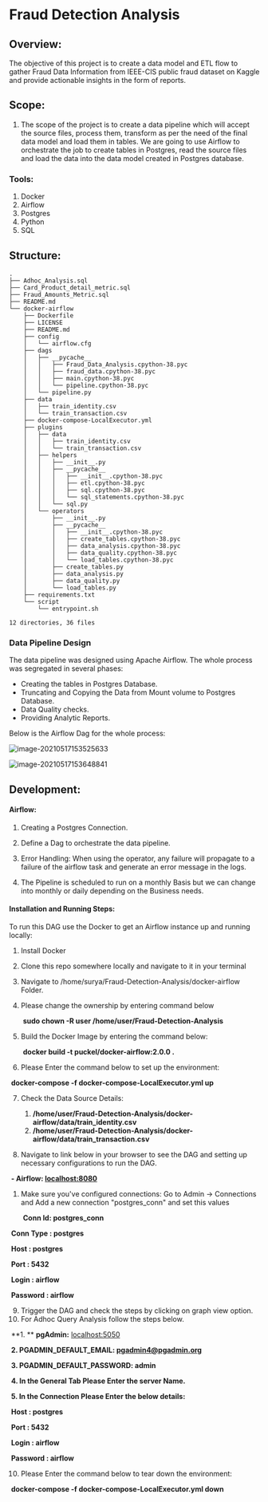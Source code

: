 # **Fraud Detection Analysis**

## Overview:

The objective of this project is to create a data model and ETL flow to gather Fraud Data Information from IEEE-CIS public fraud dataset on Kaggle and provide actionable insights in the form of reports. 

## Scope:

1. The scope of the project is to create a data pipeline which will accept the source files, process them, transform as per the need of the final data model and load them in tables. We are going to use Airflow to orchestrate the job to create tables in Postgres, read the source files and load the data into the data model created in Postgres database.


### Tools:

1. Docker
2. Airflow
3. Postgres
4. Python
5. SQL

## Structure:

```
.
├── Adhoc_Analysis.sql
├── Card_Product_detail_metric.sql
├── Fraud_Amounts_Metric.sql
├── README.md
└── docker-airflow
    ├── Dockerfile
    ├── LICENSE
    ├── README.md
    ├── config
    │   └── airflow.cfg
    ├── dags
    │   ├── __pycache__
    │   │   ├── Fraud_Data_Analysis.cpython-38.pyc
    │   │   ├── fraud_data.cpython-38.pyc
    │   │   ├── main.cpython-38.pyc
    │   │   └── pipeline.cpython-38.pyc
    │   └── pipeline.py
    ├── data
    │   ├── train_identity.csv
    │   └── train_transaction.csv
    ├── docker-compose-LocalExecutor.yml
    ├── plugins
    │   ├── data
    │   │   ├── train_identity.csv
    │   │   └── train_transaction.csv
    │   ├── helpers
    │   │   ├── __init__.py
    │   │   ├── __pycache__
    │   │   │   ├── __init__.cpython-38.pyc
    │   │   │   ├── etl.cpython-38.pyc
    │   │   │   ├── sql.cpython-38.pyc
    │   │   │   └── sql_statements.cpython-38.pyc
    │   │   └── sql.py
    │   └── operators
    │       ├── __init__.py
    │       ├── __pycache__
    │       │   ├── __init__.cpython-38.pyc
    │       │   ├── create_tables.cpython-38.pyc
    │       │   ├── data_analysis.cpython-38.pyc
    │       │   ├── data_quality.cpython-38.pyc
    │       │   └── load_tables.cpython-38.pyc
    │       ├── create_tables.py
    │       ├── data_analysis.py
    │       ├── data_quality.py
    │       └── load_tables.py
    ├── requirements.txt
    └── script
        └── entrypoint.sh

12 directories, 36 files
```

### Data Pipeline Design

The data pipeline was designed using Apache Airflow. The whole process was segregated in several phases:

- Creating the tables in Postgres Database.
- Truncating and Copying the Data from Mount volume to Postgres Database.
- Data Quality checks.
- Providing Analytic Reports. 

Below is the Airflow Dag for the whole process:

![image-20210517153525633](C:\Users\vamsi\AppData\Roaming\Typora\typora-user-images\image-20210517153525633.png)

![image-20210517153648841](C:\Users\vamsi\AppData\Roaming\Typora\typora-user-images\image-20210517153648841.png)

## Development:

#### Airflow:

1. Creating a Postgres Connection.

2. Define a Dag to orchestrate the data pipeline.

6. Error Handling: When using the operator, any failure will propagate to a failure of the airflow task and generate an error message in the logs. 

7. The Pipeline is scheduled to run on a monthly Basis but we can change into monthly or daily depending on the Business needs.

#### Installation and Running Steps:

To run this DAG use the Docker to get an Airflow instance up and running locally:

 1. Install Docker

 2. Clone this repo somewhere locally and navigate to it in your terminal

 3. Navigate to /home/surya/Fraud-Detection-Analysis/docker-airflow Folder.

 4. Please change the ownership by entering command below 

    ​     **sudo chown -R user /home/user/Fraud-Detection-Analysis**

 5. Build the Docker Image by entering the command below:

    ​     **docker build -t puckel/docker-airflow:2.0.0 .**

6. Please Enter the command below to set up the environment:

​            **docker-compose -f docker-compose-LocalExecutor.yml up**

7. Check the Data Source Details:
   1. **/home/user/Fraud-Detection-Analysis/docker-airflow/data/train_identity.csv**
   2. **/home/user/Fraud-Detection-Analysis/docker-airflow/data/train_transaction.csv**

8. Navigate to link below in your browser to see the DAG and setting up necessary configurations to run the DAG. 

​         **- Airflow: [localhost:8080](http://localhost:8080/)**

   1. Make sure you've configured connections: Go to Admin -> Connections and Add a new connection "postgres_conn" and set this values  

      ​         **Conn Id: postgres_conn**

​                **Conn Type : postgres**

​                **Host : postgres**

​                **Port : 5432**

​                **Login : airflow**

​                **Password : airflow**

9. Trigger the DAG and check the steps by clicking on graph view option.  
10. For Adhoc Query Analysis follow the steps below.

​              **1. ** **pgAdmin:** [localhost:5050](http://localhost:5050/)

​              **2. PGADMIN_DEFAULT_EMAIL: pgadmin4@pgadmin.org** 

​              **3. PGADMIN_DEFAULT_PASSWORD: admin**          

​              **4. In the General Tab Please Enter the server Name.** 

​              **5. In the Connection Please Enter the below details:**

​                        **Host : postgres**

​                        **Port : 5432**

​                        **Login : airflow**

​                        **Password : airflow**         

10. Please Enter the command below to tear down the environment:

​            **docker-compose -f docker-compose-LocalExecutor.yml down**



